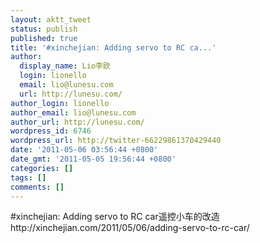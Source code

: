 ```yaml
---
layout: aktt_tweet
status: publish
published: true
title: '#xinchejian: Adding servo to RC ca...'
author:
  display_name: Lio李欧
  login: lionello
  email: lio@lunesu.com
  url: http://lunesu.com/
author_login: lionello
author_email: lio@lunesu.com
author_url: http://lunesu.com/
wordpress_id: 6746
wordpress_url: http://twitter-66229861370429440
date: '2011-05-06 03:56:44 +0800'
date_gmt: '2011-05-05 19:56:44 +0800'
categories: []
tags: []
comments: []
---
```

<p>#xinchejian: <!--:en-->Adding servo to RC car<!--:--><!--:zh-->遥控小车的改造<!--:--> http://xinchejian.com/2011/05/06/adding-servo-to-rc-car/</p>
